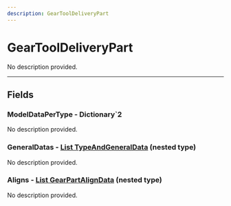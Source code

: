 ```yaml
---
description: GearToolDeliveryPart
---
```


# GearToolDeliveryPart

No description provided.

***

## Fields

### ModelDataPerType - Dictionary`2

No description provided.

### GeneralDatas - [List TypeAndGeneralData](../nested-types/TypeAndGeneralData.md) (nested type)

No description provided.

### Aligns - [List GearPartAlignData](../nested-types/GearPartAlignData.md) (nested type)

No description provided.
